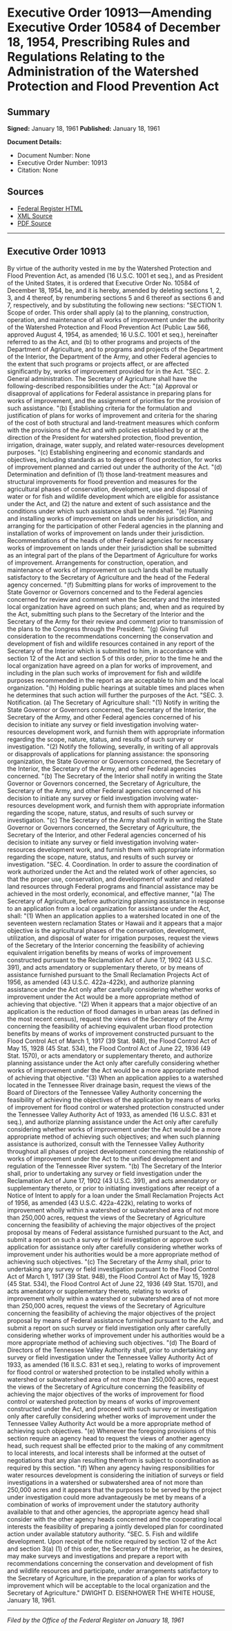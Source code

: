 # Executive Order 10913—Amending Executive Order 10584 of December 18, 1954, Prescribing Rules and Regulations Relating to the Administration of the Watershed Protection and Flood Prevention Act

## Summary

**Signed:** January 18, 1961
**Published:** January 18, 1961

**Document Details:**
- Document Number: None
- Executive Order Number: 10913
- Citation: None

## Sources
- [Federal Register HTML](https://www.presidency.ucsb.edu/documents/executive-order-10913-amending-executive-order-10584-december-18-1954-prescribing-rules)
- [XML Source](None)
- [PDF Source](None)

---

## Executive Order 10913

By virtue of the authority vested in me by the Watershed Protection and Flood Prevention Act, as amended (16 U.S.C. 1001 et seq.), and as President of the United States, it is ordered that Executive Order No. 10584 of December 18, 1954, be, and it is hereby, amended by deleting sections 1, 2, 3, and 4 thereof, by renumbering sections 5 and 6 thereof as sections 6 and 7, respectively, and by substituting the following new sections:
"SECTION 1. Scope of order. This order shall apply (a) to the planning, construction, operation, and maintenance of all works of improvement under the authority of the Watershed Protection and Flood Prevention Act (Public Law 566, approved August 4, 1954, as amended; 16 U.S.C. 1001 et seq.), hereinafter referred to as the Act, and (b) to other programs and projects of the Department of Agriculture, and to programs and projects of the Department of the Interior, the Department of the Army, and other Federal agencies to the extent that such programs or projects affect, or are affected significantly by, works of improvement provided for in the Act.
"SEC. 2. General administration. The Secretary of Agriculture shall have the following-described responsibilities under the Act:
"(a) Approval or disapproval of applications for Federal assistance in preparing plans for works of improvement, and the assignment of priorities for the provision of such assistance.
"(b) Establishing criteria for the formulation and justification of plans for works of improvement and criteria for the sharing of the cost of both structural and land-treatment measures which conform with the provisions of the Act and with policies established by or at the direction of the President for watershed protection, flood prevention, irrigation, drainage, water supply, and related water-resources development purposes.
"(c) Establishing engineering and economic standards and objectives, including standards as to degrees of flood protection, for works of improvement planned and carried out under the authority of the Act.
"(d) Determination and definition of
    (1) those land-treatment measures and structural improvements for flood prevention and measures for the agricultural phases of conservation, development, use and disposal of water or for fish and wildlife development which are eligible for assistance under the Act, and
    (2) the nature and extent of such assistance and the conditions under which such assistance shall be rendered.
"(e) Planning and installing works of improvement on lands under his jurisdiction, and arranging for the participation of other Federal agencies in the planning and installation of works of improvement on lands under their jurisdiction. Recommendations of the heads of other Federal agencies for necessary works of improvement on lands under their jurisdiction shall be submitted as an integral part of the plans of the Department of Agriculture for works of improvement. Arrangements for construction, operation, and maintenance of works of improvement on such lands shall be mutually satisfactory to the Secretary of Agriculture and the head of the Federal agency concerned.
"(f) Submitting plans for works of improvement to the State Governor or Governors concerned and to the Federal agencies concerned for review and comment when the Secretary and the interested local organization have agreed on such plans; and, when and as required by the Act, submitting such plans to the Secretary of the Interior and the Secretary of the Army for their review and comment prior to transmission of the plans to the Congress through the President.
"(g) Giving full consideration to the recommendations concerning the conservation and development of fish and wildlife resources contained in any report of the Secretary of the Interior which is submitted to him, in accordance with section 12 of the Act and section 5 of this order, prior to the time he and the local organization have agreed on a plan for works of improvement, and including in the plan such works of improvement for fish and wildlife purposes recommended in the report as are acceptable to him and the local organization.
"(h) Holding public hearings at suitable times and places when he determines that such action will further the purposes of the Act.
"SEC. 3. Notification. (a) The Secretary of Agriculture shall:
"(1) Notify in writing the State Governor or Governors concerned, the Secretary of the Interior, the Secretary of the Army, and other Federal agencies concerned of his decision to initiate any survey or field investigation involving water-resources development work, and furnish them with appropriate information regarding the scope, nature, status, and results of such survey or investigation.
"(2) Notify the following, severally, in writing of all approvals or disapprovals of applications for planning assistance: the sponsoring organization, the State Governor or Governors concerned, the Secretary of the Interior, the Secretary of the Army, and other Federal agencies concerned.
"(b) The Secretary of the Interior shall notify in writing the State Governor or Governors concerned, the Secretary of Agriculture, the Secretary of the Army, and other Federal agencies concerned of his decision to initiate any survey or field investigation involving water-resources development work, and furnish them with appropriate information regarding the scope, nature, status, and results of such survey or investigation.
"(c) The Secretary of the Army shall notify in writing the State Governor or Governors concerned, the Secretary of Agriculture, the Secretary of the Interior, and other Federal agencies concerned of his decision to initiate any survey or field investigation involving water-resources development work, and furnish them with appropriate information regarding the scope, nature, status, and results of such survey or investigation.
"SEC. 4. Coordination. In order to assure the coordination of work authorized under the Act and the related work of other agencies, so that the proper use, conservation, and development of water and related land resources through Federal programs and financial assistance may be achieved in the most orderly, economical, and effective manner,
"(a) The Secretary of Agriculture, before authorizing planning assistance in response to an application from a local organization for assistance under the Act, shall:
"(1) When an application applies to a watershed located in one of the seventeen western reclamation States or Hawaii and it appears that a major objective is the agricultural phases of the conservation, development, utilization, and disposal of water for irrigation purposes, request the views of the Secretary of the Interior concerning the feasibility of achieving equivalent irrigation benefits by means of works of improvement constructed pursuant to the Reclamation Act of June 17, 1902 (43 U.S.C. 391), and acts amendatory or supplementary thereto, or by means of assistance furnished pursuant to the Small Reclamation Projects Act of 1956, as amended (43 U.S.C. 422a-422k), and authorize planning assistance under the Act only after carefully considering whether works of improvement under the Act would be a more appropriate method of achieving that objective.
"(2) When it appears that a major objective of an application is the reduction of flood damages in urban areas (as defined in the most recent census), request the views of the Secretary of the Army concerning the feasibility of achieving equivalent urban flood protection benefits by means of works of improvement constructed pursuant to the Flood Control Act of March 1, 1917 (39 Stat. 948), the Flood Control Act of May 15, 1928 (45 Stat. 534), the Flood Control Act of June 22, 1936 (49 Stat. 1570), or acts amendatory or supplementary thereto, and authorize planning assistance under the Act only after carefully considering whether works of improvement under the Act would be a more appropriate method of achieving that objective.
"(3) When an application applies to a watershed located in the Tennessee River drainage basin, request the views of the Board of Directors of the Tennessee Valley Authority concerning the feasibility of achieving the objectives of the application by means of works of improvement for flood control or watershed protection constructed under the Tennessee Valley Authority Act of 1933, as amended (16 U.S.C. 831 et seq.), and authorize planning assistance under the Act only after carefully considering whether works of improvement under the Act would be a more appropriate method of achieving such objectives; and when such planning assistance is authorized, consult with the Tennessee Valley Authority throughout all phases of project development concerning the relationship of works of improvement under the Act to the unified development and regulation of the Tennessee River system.
"(b) The Secretary of the Interior shall, prior to undertaking any survey or field investigation under the Reclamation Act of June 17, 1902 (43 U.S.C. 391), and acts amendatory or supplementary thereto, or prior to initiating investigations after receipt of a Notice of Intent to apply for a loan under the Small Reclamation Projects Act of 1956, as amended (43 U.S.C. 422a-422k), relating to works of improvement wholly within a watershed or subwatershed area of not more than 250,000 acres, request the views of the Secretary of Agriculture concerning the feasibility of achieving the major objectives of the project proposal by means of Federal assistance furnished pursuant to the Act, and submit a report on such a survey or field investigation or approve such application for assistance only after carefully considering whether works of improvement under his authorities would be a more appropriate method of achieving such objectives.
"(c) The Secretary of the Army shall, prior to undertaking any survey or field investigation pursuant to the Flood Control Act of March 1, 1917 (39 Stat. 948), the Flood Control Act of May 15, 1928 (45 Stat. 534), the Flood Control Act of June 22, 1936 (49 Stat. 1570), and acts amendatory or supplementary thereto, relating to works of improvement wholly within a watershed or subwatershed area of not more than 250,000 acres, request the views of the Secretary of Agriculture concerning the feasibility of achieving the major objectives of the project proposal by means of Federal assistance furnished pursuant to the Act, and submit a report on such survey or field investigation only after carefully considering whether works of improvement under his authorities would be a more appropriate method of achieving such objectives.
"(d) The Board of Directors of the Tennessee Valley Authority shall, prior to undertaking any survey or field investigation under the Tennessee Valley Authority Act of 1933, as amended (16 II.S.C. 831 et seq.), relating to works of improvement for flood control or watershed protection to be installed wholly within a watershed or subwatershed area of not more than 250,000 acres, request the views of the Secretary of Agriculture concerning the feasibility of achieving the major objectives of the works of improvement for flood control or watershed protection by means of works of improvement constructed under the Act, and proceed with such survey or investigation only after carefully considering whether works of improvement under the Tennessee Valley Authority Act would be a more appropriate method of achieving such objectives.
"(e) Whenever the foregoing provisions of this section require an agency head to request the views of another agency head, such request shall be effected prior to the making of any commitment to local interests, and local interests shall be informed at the outset of negotiations that any plan resulting therefrom is subject to coordination as required by this section.
"(f) When any agency having responsibilities for water resources development is considering the initiation of surveys or field investigations in a watershed or subwatershed area of not more than 250,000 acres and it appears that the purposes to be served by the project under investigation could more advantageously be met by means of a combination of works of improvement under the statutory authority available to that and other agencies, the appropriate agency head shall consider with the other agency heads concerned and the cooperating local interests the feasibility of preparing a jointly developed plan for coordinated action under available statutory authority.
"SEC. 5. Fish and wildlife development. Upon receipt of the notice required by section 12 of the Act and section 3(a) (1) of this order, the Secretary of the Interior, as he desires, may make surveys and investigations and prepare a report with recommendations concerning the conservation and development of fish and wildlife resources and participate, under arrangements satisfactory to the Secretary of Agriculture, in the preparation of a plan for works of improvement which will be acceptable to the local organization and the Secretary of Agriculture."
DWIGHT D. EISENHOWER
THE WHITE HOUSE,
January 18, 1961.

---

*Filed by the Office of the Federal Register on January 18, 1961*
